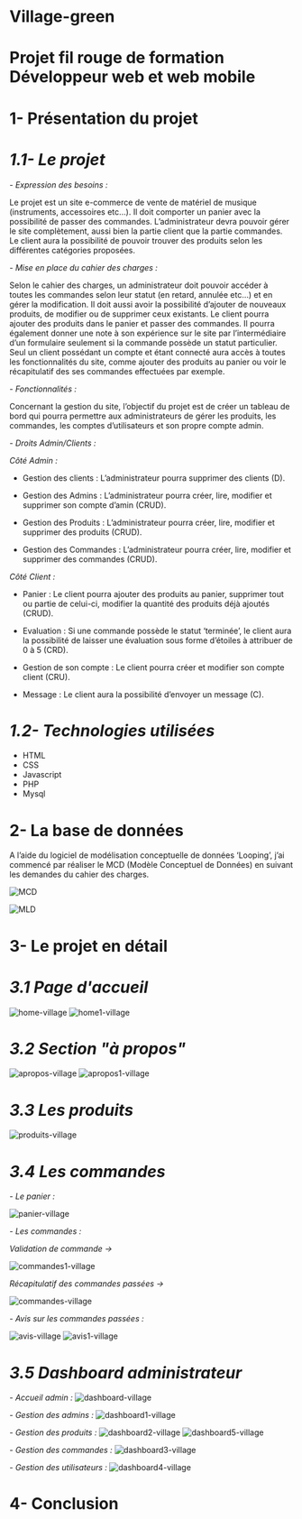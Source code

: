 # Village-green

# Projet fil rouge de formation Développeur web et web mobile

# 1- Présentation du projet

# _1.1- Le projet_

_- Expression des besoins :_

Le projet est un site e-commerce de vente de matériel de musique (instruments, accessoires etc…). Il doit comporter un panier avec la possibilité de passer des commandes.
L’administrateur devra pouvoir gérer le site complètement, aussi bien la partie client que la partie commandes.
Le client aura la possibilité de pouvoir trouver des produits selon les différentes catégories proposées.

_- Mise en place du cahier des charges :_

Selon le cahier des charges, un administrateur doit pouvoir accéder à toutes les commandes selon leur statut (en retard, annulée etc…) et en gérer la modification. Il doit aussi avoir la possibilité d’ajouter de nouveaux produits, de modifier ou de supprimer ceux existants.
Le client pourra ajouter des produits dans le panier et passer des commandes. Il pourra également donner une note à son expérience sur le site par l’intermédiaire d’un formulaire seulement si la commande possède un statut particulier.
Seul un client possédant un compte et étant connecté aura accès à toutes les fonctionnalités du site, comme ajouter des produits au panier ou voir le récapitulatif des ses commandes effectuées par exemple. 

_- Fonctionnalités :_

Concernant la gestion du site, l’objectif du projet est de créer un tableau de bord qui pourra permettre aux administrateurs de gérer les produits, les commandes, les comptes d’utilisateurs et son propre compte admin.

_- Droits Admin/Clients :_

_Côté Admin :_

-	Gestion des clients : L’administrateur pourra supprimer des clients (D). 

-	Gestion des Admins : L’administrateur pourra créer, lire, modifier et supprimer son compte d’amin (CRUD).

-	Gestion des Produits : L’administrateur pourra créer, lire, modifier et supprimer des produits (CRUD).

-	Gestion des Commandes : L’administrateur pourra créer, lire, modifier et supprimer des commandes (CRUD).

_Côté Client :_

-	Panier : Le client pourra ajouter des produits au panier, supprimer tout ou partie de celui-ci, modifier la quantité des produits déjà ajoutés (CRUD).

-	Evaluation : Si une commande possède le statut ‘terminée’, le client aura la possibilité de laisser une évaluation sous forme d’étoiles à attribuer de 0 à 5 (CRD).

-	Gestion de son compte : Le client pourra créer et modifier son compte client (CRU).

-	Message : Le client aura la possibilité d’envoyer un message (C).


# _1.2- Technologies utilisées_

- HTML
- CSS
- Javascript
- PHP
- Mysql

# 2- La base de données

A l’aide du logiciel de modélisation conceptuelle de données ‘Looping’, j’ai commencé par réaliser le MCD (Modèle Conceptuel de Données) en suivant les demandes du cahier des charges.

![MCD](https://github.com/cedric-chimot/Village-green/assets/106061524/909e54a1-e488-45ed-bcab-b4263c43a9ce)

![MLD](https://github.com/cedric-chimot/Village-green/assets/106061524/bf944573-3baa-41dc-8633-f048515b80c6)

# 3- Le projet en détail

# _3.1 Page d'accueil_

![home-village](https://github.com/cedric-chimot/Village-green/assets/106061524/39927801-8492-4361-a0f8-5c4de37393bd)
![home1-village](https://github.com/cedric-chimot/Village-green/assets/106061524/fc051876-cd38-421e-b9c2-a6e25731c1f3)

# _3.2 Section "à propos"_

![apropos-village](https://github.com/cedric-chimot/Village-green/assets/106061524/232acf60-3259-481e-8225-7181afbb7153)
![apropos1-village](https://github.com/cedric-chimot/Village-green/assets/106061524/40de372f-a7c0-4370-aaf2-8209ff48821f)

# _3.3 Les produits_

![produits-village](https://github.com/cedric-chimot/Village-green/assets/106061524/9677ac4b-4c48-44b1-8245-16a70dd254ca)

# _3.4 Les commandes_

_- Le panier :_

![panier-village](https://github.com/cedric-chimot/Village-green/assets/106061524/51c00524-f2aa-487a-864e-f0ce32a106b1)

_- Les commandes :_

_Validation de commande ->_

![commandes1-village](https://github.com/cedric-chimot/Village-green/assets/106061524/9c7c31bc-9dc0-4848-b5a4-06dbe32f3114)

_Récapitulatif des commandes passées ->_

![commandes-village](https://github.com/cedric-chimot/Village-green/assets/106061524/e2771d52-2750-47a0-b23b-07ab75053b02)

_- Avis sur les commandes passées :_

![avis-village](https://github.com/cedric-chimot/Village-green/assets/106061524/eaf0d32f-ea1d-428d-95b1-1fd2e018cbe0)
![avis1-village](https://github.com/cedric-chimot/Village-green/assets/106061524/06259c04-65db-48ef-b472-749bbbfbfa89)

# _3.5 Dashboard administrateur_

_- Accueil admin :_
![dashboard-village](https://github.com/cedric-chimot/Village-green/assets/106061524/7fdd27e2-0da0-4160-922a-1d713417d132)

_- Gestion des admins :_
![dashboard1-village](https://github.com/cedric-chimot/Village-green/assets/106061524/4aedc77b-e274-4869-bb39-9fec653986c7)

_- Gestion des produits :_
![dashboard2-village](https://github.com/cedric-chimot/Village-green/assets/106061524/f84f6c23-6421-4b19-96c3-c5a37627ead0)
![dashboard5-village](https://github.com/cedric-chimot/Village-green/assets/106061524/6f442599-cebc-4ef2-849d-d7eb1aa19be4)

_- Gestion des commandes :_
![dashboard3-village](https://github.com/cedric-chimot/Village-green/assets/106061524/63fcd97b-2ad2-4173-a439-f63214c39988)

_- Gestion des utilisateurs :_
![dashboard4-village](https://github.com/cedric-chimot/Village-green/assets/106061524/250f5f33-395e-4350-9e55-883e838d07cd)

# 4- Conclusion
